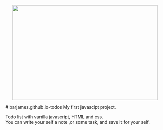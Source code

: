 <!-- ![Capture (2)](https://user-images.githubusercontent.com/84085280/141696524-e8c38cb2-96d9-43c2-a95d-37adb861196b.png) -->
<!-- ![todos-gif](https://user-images.githubusercontent.com/84085280/174052188-6e7ee848-0787-43f0-821e-09e7263a798c.gif) -->

<p align="center">
  <img width="460" height="300" src=![todos-gif](https://user-images.githubusercontent.com/84085280/174052188-6e7ee848-0787-43f0-821e-09e7263a798c.gif)>
</p>
# barjames.github.io-todos
My first javascipt project.

Todo list with vanilla javascript, HTML and css.  
You can write your self a note ,or some task, and save it for your self.
